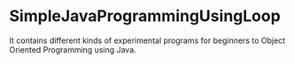 # SimpleJavaProgrammingUsingLoop
It contains different kinds of experimental programs for beginners to Object Oriented Programming using Java.
